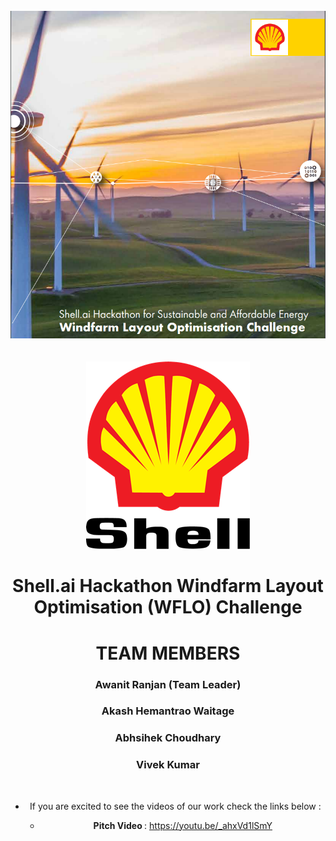 
<br>
<center>
<img src="./shell_ai_Hackthon.png">
<center>
 <br>
 <br>

<img src="./shell_logo.png">
<H1> Shell.ai Hackathon Windfarm Layout Optimisation (WFLO) Challenge </H1>
  
# TEAM MEMBERS 

### Awanit Ranjan (Team Leader) 
### Akash Hemantrao Waitage 
### Abhsihek Choudhary 
### Vivek Kumar
</center>

<br>
<hl>

<p></p>



+ If you are excited to see the videos of our work check the links below : 

   + <b>Pitch Video </b>: https://youtu.be/_ahxVd1lSmY

  

